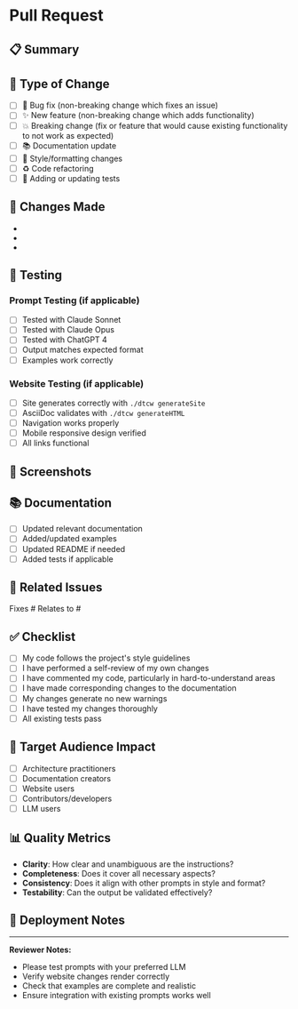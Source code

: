 # Pull Request

## 📋 Summary
<!-- Brief description of what this PR accomplishes -->

## 🔄 Type of Change
- [ ] 🐛 Bug fix (non-breaking change which fixes an issue)
- [ ] ✨ New feature (non-breaking change which adds functionality)
- [ ] 💥 Breaking change (fix or feature that would cause existing functionality to not work as expected)
- [ ] 📚 Documentation update
- [ ] 🎨 Style/formatting changes
- [ ] ♻️ Code refactoring
- [ ] 🧪 Adding or updating tests

## 🎯 Changes Made
<!-- Detailed list of changes -->
- 
- 
- 

## 🧪 Testing
<!-- How have you tested these changes? -->

### Prompt Testing (if applicable)
- [ ] Tested with Claude Sonnet
- [ ] Tested with Claude Opus  
- [ ] Tested with ChatGPT 4
- [ ] Output matches expected format
- [ ] Examples work correctly

### Website Testing (if applicable)
- [ ] Site generates correctly with `./dtcw generateSite`
- [ ] AsciiDoc validates with `./dtcw generateHTML`
- [ ] Navigation works properly
- [ ] Mobile responsive design verified
- [ ] All links functional

## 📸 Screenshots
<!-- If applicable, add screenshots to help explain your changes -->

## 📚 Documentation
- [ ] Updated relevant documentation
- [ ] Added/updated examples
- [ ] Updated README if needed
- [ ] Added tests if applicable

## 🔗 Related Issues
<!-- Link any related issues -->
Fixes #
Relates to #

## ✅ Checklist
- [ ] My code follows the project's style guidelines
- [ ] I have performed a self-review of my own changes
- [ ] I have commented my code, particularly in hard-to-understand areas
- [ ] I have made corresponding changes to the documentation
- [ ] My changes generate no new warnings
- [ ] I have tested my changes thoroughly
- [ ] All existing tests pass

## 🎯 Target Audience Impact
<!-- Who benefits from these changes? -->
- [ ] Architecture practitioners
- [ ] Documentation creators
- [ ] Website users
- [ ] Contributors/developers
- [ ] LLM users

## 📊 Quality Metrics
<!-- For prompt changes -->
- **Clarity**: How clear and unambiguous are the instructions?
- **Completeness**: Does it cover all necessary aspects?
- **Consistency**: Does it align with other prompts in style and format?
- **Testability**: Can the output be validated effectively?

## 🚀 Deployment Notes
<!-- Any special considerations for deploying these changes -->

---

**Reviewer Notes:**
- Please test prompts with your preferred LLM
- Verify website changes render correctly
- Check that examples are complete and realistic
- Ensure integration with existing prompts works well